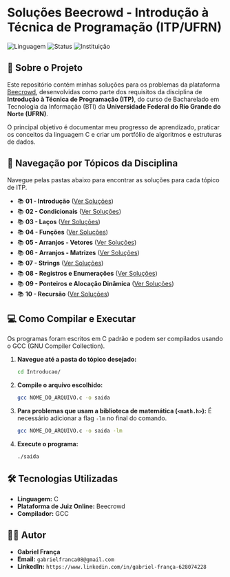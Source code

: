 # Soluções Beecrowd - Introdução à Técnica de Programação (ITP/UFRN)

![Linguagem](https://img.shields.io/badge/Linguagem-C-blue.svg)
![Status](https://img.shields.io/badge/Status-Em%20Andamento-yellow.svg)
![Instituição](https://img.shields.io/badge/Instituição-UFRN-lightgrey.svg)

## 🚀 Sobre o Projeto

Este repositório contém minhas soluções para os problemas da plataforma [Beecrowd](https://www.beecrowd.com.br/), desenvolvidas como parte dos requisitos da disciplina de **Introdução à Técnica de Programação (ITP)**, do curso de Bacharelado em Tecnologia da Informação (BTI) da **Universidade Federal do Rio Grande do Norte (UFRN)**.

O principal objetivo é documentar meu progresso de aprendizado, praticar os conceitos da linguagem C e criar um portfólio de algoritmos e estruturas de dados.

## 🧭 Navegação por Tópicos da Disciplina

Navegue pelas pastas abaixo para encontrar as soluções para cada tópico de ITP.

* 📚 **01 - Introdução** ([Ver Soluções](./Introducao/))
* 📚 **02 - Condicionais** ([Ver Soluções](./Condicionais/))
* 📚 **03 - Laços** ([Ver Soluções](./Lacos/))
* 📚 **04 - Funções** ([Ver Soluções](./Funcoes/))
* 📚 **05 - Arranjos - Vetores** ([Ver Soluções](./Arranjos-Vetores/))
* 📚 **06 - Arranjos - Matrizes** ([Ver Soluções](./Arranjos-Matrizes/))
* 📚 **07 - Strings** ([Ver Soluções](./Strings/))
* 📚 **08 - Registros e Enumerações** ([Ver Soluções](./Registros_e_Enumeracoes/))
* 📚 **09 - Ponteiros e Alocação Dinâmica** ([Ver Soluções](./Ponteiros_e_Alocacao_Dinamica/))
* 📚 **10 - Recursão** ([Ver Soluções](./Recursao/))

## 💻 Como Compilar e Executar

Os programas foram escritos em C padrão e podem ser compilados usando o GCC (GNU Compiler Collection).

1.  **Navegue até a pasta do tópico desejado:**
    ```bash
    cd Introducao/
    ```

2.  **Compile o arquivo escolhido:**
    ```bash
    gcc NOME_DO_ARQUIVO.c -o saida
    ```

3.  **Para problemas que usam a biblioteca de matemática (`<math.h>`):**
    É necessário adicionar a flag `-lm` no final do comando.
    ```bash
    gcc NOME_DO_ARQUIVO.c -o saida -lm
    ```

4.  **Execute o programa:**
    ```bash
    ./saida
    ```

## 🛠️ Tecnologias Utilizadas

* **Linguagem:** C
* **Plataforma de Juiz Online:** Beecrowd
* **Compilador:** GCC

## 👨‍💻 Autor

* **Gabriel França**
* **Email:** `gabrielfranca08@gmail.com`
* **LinkedIn:** `https://www.linkedin.com/in/gabriel-frança-628074228`
